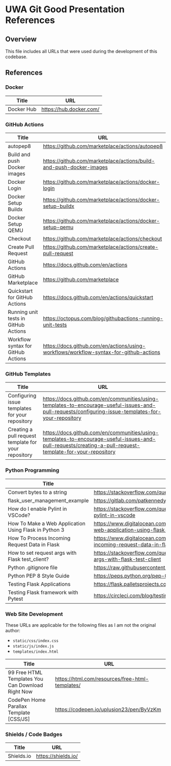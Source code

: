# UWA Git Good Presentation References

## Overview

This file includes all URLs that were used during the development of this codebase.

## References

### Docker

| Title      | URL                     |
| ---------- | ----------------------- |
| Docker Hub | https://hub.docker.com/ |

### GitHub Actions

| Title                                | URL                                                                                   |
| ------------------------------------ | ------------------------------------------------------------------------------------- |
| autopep8                             | https://github.com/marketplace/actions/autopep8                                       |
| Build and push Docker images         | https://github.com/marketplace/actions/build-and-push-docker-images                   |
| Docker Login                         | https://github.com/marketplace/actions/docker-login                                   |
| Docker Setup Buildx                  | https://github.com/marketplace/actions/docker-setup-buildx                            |
| Docker Setup QEMU                    | https://github.com/marketplace/actions/docker-setup-qemu                              |
| Checkout                             | https://github.com/marketplace/actions/checkout                                       |
| Create Pull Request                  | https://github.com/marketplace/actions/create-pull-request                            |
| GitHub Actions                       | https://docs.github.com/en/actions                                                    |
| GitHub Marketplace                   | https://github.com/marketplace                                                        |
| Quickstart for GitHub Actions        | https://docs.github.com/en/actions/quickstart                                         |
| Running unit tests in GitHub Actions | https://octopus.com/blog/githubactions-running-unit-tests                             |
| Workflow syntax for GitHub Actions   | https://docs.github.com/en/actions/using-workflows/workflow-syntax-for-github-actions |

### GitHub Templates

| Title                                                | URL                                                                                                                                                      |
| ---------------------------------------------------- | -------------------------------------------------------------------------------------------------------------------------------------------------------- |
| Configuring issue templates for your repository      | https://docs.github.com/en/communities/using-templates-to-encourage-useful-issues-and-pull-requests/configuring-issue-templates-for-your-repository      |
| Creating a pull request template for your repository | https://docs.github.com/en/communities/using-templates-to-encourage-useful-issues-and-pull-requests/creating-a-pull-request-template-for-your-repository |

### Python Programming

| Title                                                 | URL                                                                                                    |
| ----------------------------------------------------- | ------------------------------------------------------------------------------------------------------ |
| Convert bytes to a string                             | https://stackoverflow.com/questions/606191/convert-bytes-to-a-string                                   |
| flask_user_management_example                         | https://gitlab.com/patkennedy79/flask_user_management_example                                          |
| How do I enable Pylint in VSCode?                     | https://stackoverflow.com/questions/62473201/how-do-i-enable-pylint-in-vscode                          |
| How To Make a Web Application Using Flask in Python 3 | https://www.digitalocean.com/community/tutorials/how-to-make-a-web-application-using-flask-in-python-3 |
| How To Process Incoming Request Data in Flask         | https://www.digitalocean.com/community/tutorials/processing-incoming-request-data-in-flask             |
| How to set request args with Flask test_client?       | https://stackoverflow.com/questions/38747784/how-to-set-request-args-with-flask-test-client            |
| Python .gitignore file                                | https://raw.githubusercontent.com/github/gitignore/main/Python.gitignore                               |
| Python PEP 8 Style Guide                              | https://peps.python.org/pep-0008/                                                                      |
| Testing Flask Applications                            | https://flask.palletsprojects.com/en/2.2.x/testing/                                                    |
| Testing Flask framework with Pytest                   | https://circleci.com/blog/testing-flask-framework-with-pytest/                                         |

### Web Site Development

These URLs are applicable for the following files as I am not the original author:

*   `static/css/index.css`
*   `static/js/index.js`
*   `templates/index.html`

| Title                                             | URL                                             |
| ------------------------------------------------- | ----------------------------------------------- |
| 99 Free HTML Templates You Can Download Right Now | https://html.com/resources/free-html-templates/ |
| CodePen Home Parallax Template [CSS/JS]           | https://codepen.io/uplusion23/pen/ByVzKm        |

### Shields / Code Badges

| Title      | URL                 |
| ---------- | ------------------- |
| Shields.io | https://shields.io/ |
